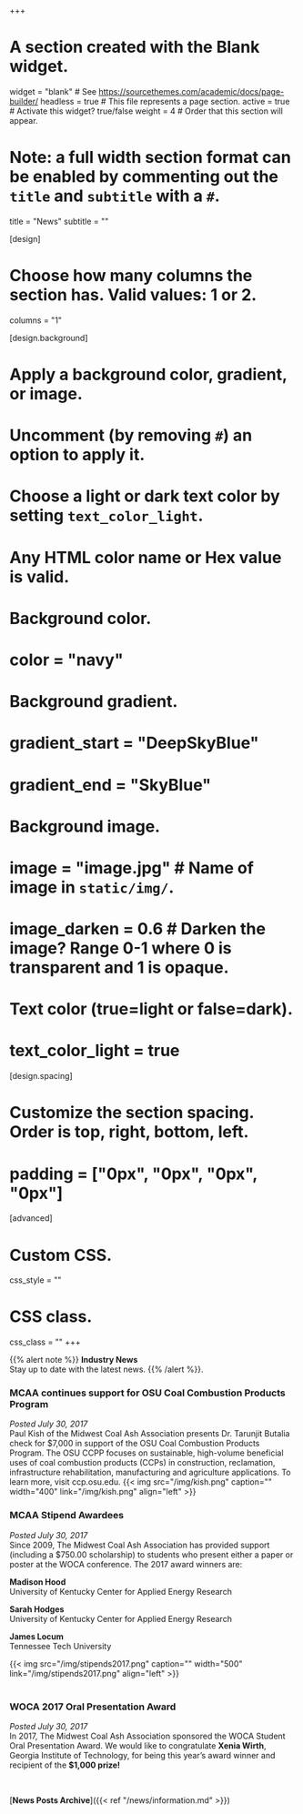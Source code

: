 +++
# A section created with the Blank widget.
widget = "blank"  # See https://sourcethemes.com/academic/docs/page-builder/
headless = true  # This file represents a page section.
active = true  # Activate this widget? true/false
weight = 4  # Order that this section will appear.

# Note: a full width section format can be enabled by commenting out the `title` and `subtitle` with a `#`.
title = "News"
subtitle = ""

[design]
  # Choose how many columns the section has. Valid values: 1 or 2.
  columns = "1"

[design.background]
  # Apply a background color, gradient, or image.
  #   Uncomment (by removing `#`) an option to apply it.
  #   Choose a light or dark text color by setting `text_color_light`.
  #   Any HTML color name or Hex value is valid.

  # Background color.
  # color = "navy"

  # Background gradient.
  # gradient_start = "DeepSkyBlue"
  # gradient_end = "SkyBlue"

  # Background image.
  # image = "image.jpg"  # Name of image in `static/img/`.
  # image_darken = 0.6  # Darken the image? Range 0-1 where 0 is transparent and 1 is opaque.

  # Text color (true=light or false=dark).
  # text_color_light = true

[design.spacing]
  # Customize the section spacing. Order is top, right, bottom, left.
  # padding = ["0px", "0px", "0px", "0px"]

[advanced]
 # Custom CSS.
 css_style = ""

 # CSS class.
 css_class = ""
+++

{{% alert note %}}
**Industry News**</br>
Stay up to date with the latest news.
{{% /alert %}}.

### MCAA continues support for OSU Coal Combustion Products Program <br/>
*Posted July 30, 2017*<br/>
Paul Kish of the Midwest Coal Ash Association presents Dr. Tarunjit Butalia check for $7,000 in support of the OSU Coal Combustion Products Program. The OSU CCPP focuses on sustainable, high-volume beneficial uses of coal combustion products (CCPs) in construction, reclamation, infrastructure rehabilitation, manufacturing and agriculture applications. To learn more, visit ccp.osu.edu.
{{< img src="/img/kish.png" caption="" width="400" link="/img/kish.png" align="left" >}}

### MCAA Stipend Awardees <br/>
*Posted July 30, 2017*<br/>
Since 2009, The Midwest Coal Ash Association has provided support (including a $750.00 scholarship) to students who present either a paper or poster at the WOCA conference. The 2017 award winners are:<br/>

**Madison Hood**<br/>
University of Kentucky Center for Applied Energy Research<br/>

**Sarah Hodges**<br/>
University of Kentucky Center for Applied Energy Research<br/>

**James Locum**<br/>
Tennessee Tech University

{{< img src="/img/stipends2017.png" caption="" width="500" link="/img/stipends2017.png" align="left" >}}
<br/>
<br/>
### WOCA 2017 Oral Presentation Award <br/>
*Posted July 30, 2017*<br/>
In 2017, The Midwest Coal Ash Association sponsored the WOCA Student Oral Presentation Award. We would like to congratulate **Xenia Wirth**, Georgia Institute of Technology, for being this year’s award winner and recipient of the **$1,000 prize!**

<br/>


[**News Posts Archive**]({{< ref "/news/information.md" >}})
